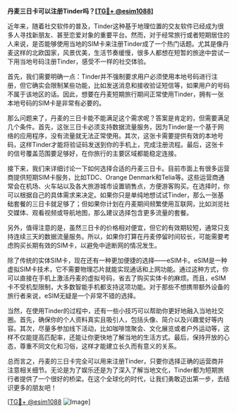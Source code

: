 **丹麦三日卡可以注册Tinder吗？[[TG💪+ @esim1088](https://t.me/s/esim1088)]**

近年来，随着社交软件的普及，Tinder这种基于地理位置的交友软件已经成为很多人寻找新朋友、甚至恋爱对象的重要平台。然而，对于经常旅行或者短期居住的人来说，是否能够使用当地的SIM卡来注册Tinder成了一个热门话题。尤其是像丹麦这样的北欧国家，风景优美，生活节奏缓慢，很多人都想在短暂的旅途中尝试一下用当地号码注册Tinder，感受不一样的社交体验。

首先，我们需要明确一点：Tinder并不强制要求用户必须使用本地号码进行注册，但它确实会限制某些功能，比如发送消息和接收验证短信等，如果用户的号码不属于该地区的话。因此，想要在丹麦短期旅行期间正常使用Tinder，拥有一张本地号码的SIM卡是非常有必要的。

那么问题来了，丹麦的三日卡能不能满足这个需求呢？答案是肯定的，但需要满足几个条件。首先，这张三日卡必须支持数据流量服务，因为Tinder是一个基于网络的应用程序，没有流量就无法正常使用。其次，这张卡需要提供有效的本地号码，这样Tinder才能将验证码发送到你的手机上，完成注册流程。最后，这张卡的信号覆盖范围要足够好，在你旅行的主要区域都能稳定连接。

接下来，我们来详细讨论一下如何选择合适的丹麦三日卡。目前市面上有很多运营商提供短期SIM卡服务，比如TDC、Orange Denmark和Telia等。这些运营商通常会在机场、火车站以及各大旅游城市设置销售点，方便游客购买。在选择时，你可以根据自己的具体需求来决定。如果你只是单纯地想试试Tinder，那么一张基础套餐的三日卡就足够了；但如果你计划在丹麦期间频繁使用互联网，比如浏览社交媒体、观看视频或导航地图，那么建议选择包含更多流量的套餐。

另外，值得注意的是，虽然三日卡的价格相对便宜，但它的有效期较短，通常只支持连续三天的数据流量服务。所以，如果你打算在丹麦停留时间较长，可能需要考虑购买长期有效的SIM卡，以避免中途断网的情况发生。

除了传统的实体SIM卡，现在还有一种更加便捷的选择——eSIM卡。eSIM是一种虚拟SIM卡技术，它不需要物理芯片就能实现通话和上网功能。通过这种方式，你可以直接在手机上激活丹麦的虚拟号码，省去了购买实体卡的麻烦。而且，eSIM卡不受机型限制，大多数智能手机都支持这项功能。对于那些不想携带额外设备的旅行者来说，eSIM无疑是一个非常不错的选择。

当然，在使用Tinder的过程中，还有一些小技巧可以帮助你更好地融入当地社交圈。首先，确保你的个人资料真实且吸引人，包括头像、简介以及兴趣爱好等内容。其次，尽量多参加线下活动，比如咖啡馆聚会、文化展览或者户外运动等，这样不仅能提高匹配率，还能让你更快地了解当地的生活方式。最后，保持开放的心态，尊重不同文化和习俗，这样才能建立长久而有意义的关系。

总而言之，丹麦的三日卡完全可以用来注册Tinder，只要你选择正确的运营商并注意相关细节。无论是为了娱乐还是为了深入了解当地文化，Tinder都为短期旅行者提供了一个很好的桥梁。在这个全球化的时代，让我们勇敢迈出第一步，去结识更多的朋友吧！

[[TG💪+ @esim1088](https://t.me/s/esim1088) ![Image](https://i.postimg.cc/4NQfJmqS/Snipaste-2025-05-13-00-14-12.png)]